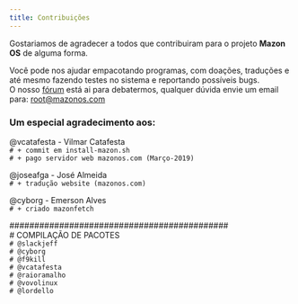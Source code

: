 ```yaml
---
title: Contribuições
---
```

Gostariamos de agradecer a todos que contribuiram para o projeto **Mazon OS** de alguma forma.

Você pode nos ajudar empacotando programas, com doações, traduções e até mesmo fazendo testes no sistema e reportando possíveis bugs.  
O nosso [fórum](/forum/) está ai para debatermos, qualquer dúvida envie um email para: root@mazonos.com

### Um especial agradecimento aos:

@vcatafesta - Vilmar Catafesta  
`# + commit em install-mazon.sh`  
`# + pago servidor web mazonos.com (Março-2019)`

@joseafga - José Almeida  
`# + tradução website (mazonos.com)`

@cyborg - Emerson Alves  
`# + criado mazonfetch`

\############################################  
\# COMPILAÇÃO DE PACOTES  
`# @slackjeff`  
`# @cyborg`  
`# @f9kill`  
`# @vcatafesta`  
`# @raioramalho`  
`# @vovolinux`  
`# @lordello`
